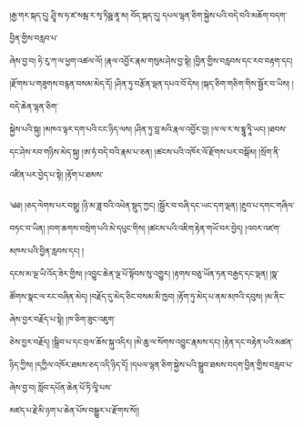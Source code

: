 ﻿  
།རྒྱ་གར་སྐད་དུ། ཤྲཱི་ས་ཧ་ཛ་སམྦ་ར་སྭ་ཏིཥྛ་ནཱ་མ། བོད་སྐད་དུ། དཔལ་ལྷན་ཅིག་སྐྱེས་པའི་བདེ་བའི་མཆོག་བདག་བྱིན་གྱིས་བརླབ་པ་  
ཞེས་བྱ་བ། ཧེ་རུ་ཀ་ལ་ཕྱག་འཚལ་ལོ། །རྣལ་འབྱོར་རྣམ་གསུམ་ཤེས་བྱ་སྟེ། །བྱིན་གྱིས་བརླབས་དང་རབ་བརྟག་དང། །རྫོགས་པ་གཟུགས་བརྙན་བསམ་མེད་དོ། །ཤིན་ཏུ་བརྩོན་ལྡན་དཔའ་བོ་དེས། །སྐད་ཅིག་གཅིག་གིས་སྦྱོར་བ་ཡིས། །བདེ་ཆེན་ལྷན་ཅིག་  
སྐྱེས་པའི་སྐུ། །མཁའ་ལྟར་དག་པའི་ངང་ཉིད་ལས། །ཤིན་ཏུ་བླ་མའི་རྣལ་འབྱོར་བྱ། །ལ་ལ་ར་ས་དྷཱུ་ཏཱི་ཡང། །ཐབས་དང་ཤེས་རབ་གཉིས་མེད་སྐུ། །ཨ་ཧཾ་བདེ་བའི་རྣམ་པ་ཅན། །ཚངས་པའི་འཁོར་ལོ་རྫོགས་པར་བསྒོམ། །སྲོག་ནི་འཛིན་པར་བྱེད་པ་སྟེ། །རྟོག་པ་ཐམས་  
  
༄༅། །ཅད་ལེགས་པར་བསྡུ། །ཉི་མ་ཟླ་བའི་འཕེན་སྡུད་ཀྱང། །སྦྱོར་བ་བཞི་དང་ཡང་དག་ལྡན། །རྔུབ་པ་དགང་གཞིལ་བཏང་བ་ཡིན། །བག་ཆགས་བསྲེག་པའི་མེ་དཔུང་གིས། །ཚངས་པའི་འཇིག་རྟེན་གཡོ་བར་བྱེད། །འབར་འཛག་མཁས་པའི་བྱིན་རླབས་དང། །  
དངས་མ་ལྔ་ཡི་འོད་ཟེར་གྱིས། །འབྱུང་ཆེན་ལྔ་པོ་སྟོབས་སུ་འགྱུར། །རྟགས་བཅུ་ཡོན་ཏན་བརྒྱད་དང་ལྡན། །སྣ་ཚོགས་སྣང་ལ་རང་བཞིན་མེད། །བརྗོད་དུ་མེད་ཅིང་བསམ་མི་ཁྱབ། །རྟོག་ཏུ་མེད་པ་ནམ་མཁའི་དབུས། །མ་ནིང་ཞེས་བྱར་བརྗོད་པ་སྟེ། །ཁ་ཅིག་ཟུང་འཇུག་  
ཅེས་བྱར་བརྗོད། །སྒྲིབ་པ་དང་བྲལ་ཆོས་སྐུ་འདིར། །མེ་ཆུ་ལ་སོགས་འབྱུང་རྣམས་དང། །རྟེན་དང་བརྟེན་པའི་མཚན་ཉིད་ཀྱིས། །དཀྱིལ་འཁོར་ཐམས་ཅད་འདི་ཉིད་དོ། །དཔལ་ལྷན་ཅིག་སྐྱེས་པའི་སྒྲུབ་ཐམས་བདག་བྱིན་གྱིས་བརླབ་པ་ཞེས་བྱ་བ། སློབ་དཔོན་ཆེན་པོ་ཏི་ལཱི་པས་  
མཛད་པ་རྗེ་མི་ཉག་པ་ཆེན་པོས་བསྒྱུར་པ་རྫོགས་སོ།།  
  
  
